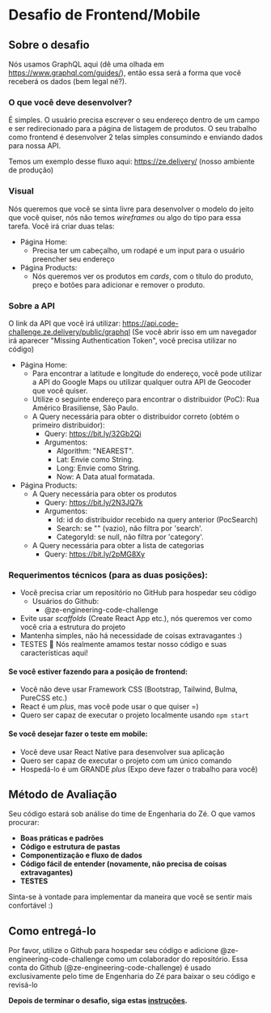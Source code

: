 # Desafio de Frontend/Mobile

## Sobre o desafio 

Nós usamos GraphQL aqui (dê uma olhada em https://www.graphql.com/guides/), então essa será a forma
que você receberá os dados (bem legal né?).

### O que você deve desenvolver?
É simples. O usuário precisa escrever o seu endereço dentro de um campo e ser redirecionado
para a página de listagem de produtos. O seu trabalho como frontend é desenvolver 2 telas simples consumindo e enviando dados para nossa API.

Temos um exemplo desse fluxo aqui: https://ze.delivery/ (nosso ambiente de produção)

### Visual
Nós queremos que você se sinta livre para desenvolver o modelo do jeito que você quiser, nós não temos _wireframes_ ou algo do tipo para essa tarefa. Você irá criar duas telas:
  - Página Home:
    - Precisa ter um cabeçalho, um rodapé e um input para o usuário preencher seu endereço
  - Página Products:
    - Nós queremos ver os produtos em _cards_, com o título do produto, preço e botões para adicionar e remover o produto.

### Sobre a API
O link da API que você irá utilizar: https://api.code-challenge.ze.delivery/public/graphql 
(Se você abrir isso em um navegador irá aparecer "Missing Authentication Token", você precisa utilizar no código)
  - Página Home:
    - Para encontrar a latitude e longitude do endereço, você pode utilizar a API do Google Maps ou utilizar qualquer outra API de Geocoder que você quiser.
    - Utilize o seguinte endereço para encontrar o distribuidor (PoC): Rua Américo Brasiliense, São Paulo.
    - A Query necessária para obter o distribuidor correto (obtém o primeiro distribuidor):
        - Query: https://bit.ly/32Gb2Qi
        - Argumentos:
          - Algorithm:   "NEAREST".
          - Lat: Envie como String.
          - Long: Envie como String.
          - Now: A Data atual formatada.
  - Página Products:
      - A Query necessária para obter os produtos
        - Query: https://bit.ly/2N3JQ7k
        - Argumentos:
          - Id: id do distribuidor recebido na query anterior (PocSearch)
          - Search: se "" (vazio), não filtra por 'search'.
          - CategoryId: se null, não filtra por 'category'.
      - A Query necessária para obter a lista de categorias
        - Query: https://bit.ly/2pMG8Xy


### Requerimentos técnicos (para as duas posições):
- Você precisa criar um repositório no GitHub para hospedar seu código
  - Usuários do Github:
      - @ze-engineering-code-challenge
- Evite usar _scaffolds_ (Create React App etc.), nós queremos ver como você cria a estrutura do projeto
- Mantenha simples, não há necessidade de coisas extravagantes :)
- TESTES 💛 Nós realmente amamos testar nosso código e suas características aqui!

#### Se você estiver fazendo para a posição de frontend:
- Você não deve usar Framework CSS (Bootstrap, Tailwind, Bulma, PureCSS etc.)
- React é um _plus_, mas você pode usar o que quiser =)
- Quero ser capaz de executar o projeto localmente usando `npm start`

#### Se você desejar fazer o teste em mobile:
- Você deve usar React Native para desenvolver sua aplicação
- Quero ser capaz de executar o projeto com um único comando
- Hospedá-lo é um GRANDE _plus_ (Expo deve fazer o trabalho para você)

## Método de Avaliação

Seu código estará sob análise do time de Engenharia do Zé. O que vamos procurar:
- **Boas práticas e padrões**
- **Código e estrutura de pastas**
- **Componentização e fluxo de dados**
- **Código fácil de entender (novamente, não precisa de coisas extravagantes)**
- **TESTES**

Sinta-se à vontade para implementar da maneira que você se sentir mais confortável :)

## Como entregá-lo

Por favor, utilize o Github para hospedar seu código e adicione @ze-engineering-code-challenge como um colaborador do repositório. Essa conta do Github (@ze-engineering-code-challenge) é usado exclusivamente pelo time de Engenharia do Zé para baixar o seu código e revisá-lo

**Depois de terminar o desafio, siga estas [instruções](https://github.com/ZXVentures/ze-code-challenges#how-to-deliver).**
